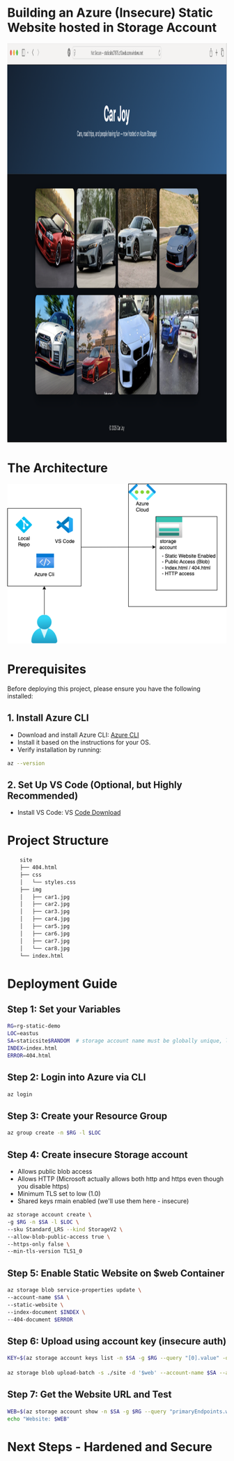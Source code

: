 # Building an Azure (Insecure) Static Website hosted in Storage Account

<img width="1619" height="916" alt="Screenshot 2025-09-19 at 9 38 44 AM" src="https://github.com/terrythomas00/azure_static_website_storage_account/blob/main/az_static_web.png" />

# The Architecture
![test](https://github.com/terrythomas00/azure_static_website_storage_account/blob/d0eb082394fbbd331a637964b3b564765d4f751c/architecture.png)
# Prerequisites
Before deploying this project, please ensure you have the following installed: 
## 1. **Install Azure CLI**
* Download and install Azure CLI: [Azure CLI](https://learn.microsoft.com/en-us/cli/azure/install-azure-cli?view=azure-cli-latest)
* Install it based on the instructions for your OS. 
* Verify installation by running:
```bash
az --version
```
## 2. **Set Up VS Code (Optional, but Highly Recommended)**
* Install VS Code: VS [Code Download](https://code.visualstudio.com/download)

# Project Structure
```bash
    site
    ├── 404.html
    ├── css
    │   └── styles.css
    ├── img
    │   ├── car1.jpg
    │   ├── car2.jpg
    │   ├── car3.jpg
    │   ├── car4.jpg
    │   ├── car5.jpg
    │   ├── car6.jpg
    │   ├── car7.jpg
    │   └── car8.jpg
    └── index.html
```
# Deployment Guide
## Step 1: **Set your Variables**
```bash
RG=rg-static-demo
LOC=eastus
SA=staticsite$RANDOM  # storage account name must be globally unique, lowercase, <=24 chars
INDEX=index.html
ERROR=404.html
```
## Step 2: **Login into Azure via CLI**
```bash
az login
```
## Step 3: **Create your Resource Group**
```bash
az group create -n $RG -l $LOC
```
## Step 4: **Create insecure Storage account**
* Allows public blob access 
* Allows HTTP (Microsoft actually allows both http and https even though you disable https)
* Minimum TLS set to low (1.0)
* Shared keys rmain enabled (we'll use them here - insecure)

```bash
az storage account create \
-g $RG -n $SA -l $LOC \
--sku Standard_LRS --kind StorageV2 \
--allow-blob-public-access true \
--https-only false \
--min-tls-version TLS1_0
```
## Step 5: **Enable Static Website on $web Container**
```bash
az storage blob service-properties update \
--account-name $SA \
--static-website \
--index-document $INDEX \
--404-document $ERROR
```
## Step 6: **Upload using account key (insecure auth)**
```bash
KEY=$(az storage account keys list -n $SA -g $RG --query "[0].value" -o tsv)

az storage blob upload-batch -s ./site -d '$web' --account-name $SA --account-key $KEY
```
## Step 7: **Get the Website URL and Test**
```bash
WEB=$(az storage account show -n $SA -g $RG --query "primaryEndpoints.web" -o tsv)
echo "Website: $WEB"
```
# Next Steps - Hardened and Secure
